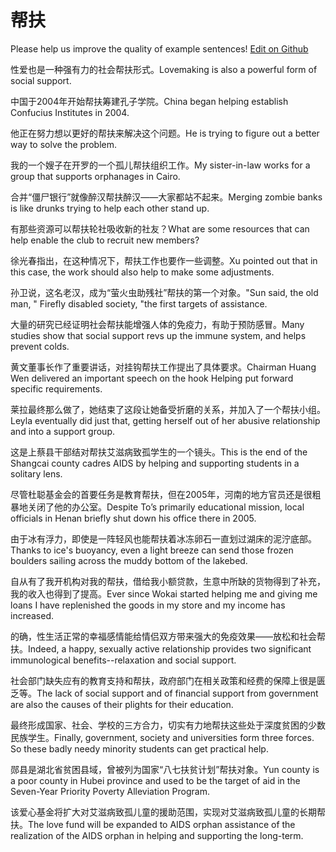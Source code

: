 # 帮扶

Please help us improve the quality of example sentences! [Edit on Github](https://github.com/jiyushe/jiyu-example-sentence-source/blob/main/chinese/bangfu.md)

<p><span class="chinese">性爱也是一种强有力的社会帮扶形式。</span><span class="english">Lovemaking is also a powerful form of social support.</span></p>

<p><span class="chinese">中国于2004年开始帮扶筹建孔子学院。</span><span class="english">China began helping establish Confucius Institutes in 2004.</span></p>

<p><span class="chinese">他正在努力想以更好的帮扶来解决这个问题。</span><span class="english">He is trying to figure out a better way to solve the problem.</span></p>

<p><span class="chinese">我的一个嫂子在开罗的一个孤儿帮扶组织工作。</span><span class="english">My sister-in-law works for a group that supports orphanages in Cairo.</span></p>

<p><span class="chinese">合并“僵尸银行”就像醉汉帮扶醉汉——大家都站不起来。</span><span class="english">Merging zombie banks is like drunks trying to help each other stand up.</span></p>

<p><span class="chinese">有那些资源可以帮扶轮社吸收新的社友？</span><span class="english">What are some resources that can help enable the club to recruit new members?</span></p>

<p><span class="chinese">徐光春指出，在这种情况下，帮扶工作也要作一些调整。</span><span class="english">Xu pointed out that in this case, the work should also help to make some adjustments.</span></p>

<p><span class="chinese">孙卫说，这名老汉，成为“萤火虫助残社”帮扶的第一个对象。</span><span class="english">"Sun said, the old man, " Firefly disabled society, "the first targets of assistance.</span></p>

<p><span class="chinese">大量的研究已经证明社会帮扶能增强人体的免疫力，有助于预防感冒。</span><span class="english">Many studies show that social support revs up the immune system, and helps prevent colds.</span></p>

<p><span class="chinese">黄文董事长作了重要讲话，对挂钩帮扶工作提出了具体要求。</span><span class="english">Chairman Huang Wen delivered an important speech on the hook Helping put forward specific requirements.</span></p>

<p><span class="chinese">莱拉最终那么做了，她结束了这段让她备受折磨的关系，并加入了一个帮扶小组。</span><span class="english">Leyla eventually did just that, getting herself out of her abusive relationship and into a support group.</span></p>

<p><span class="chinese">这是上蔡县干部结对帮扶艾滋病致孤学生的一个镜头。</span><span class="english">This is the end of the Shangcai county cadres AIDS by helping and supporting students in a solitary lens.</span></p>

<p><span class="chinese">尽管杜聪基金会的首要任务是教育帮扶，但在2005年，河南的地方官员还是很粗暴地关闭了他的办公室。</span><span class="english">Despite To’s primarily educational mission, local officials in Henan briefly shut down his office there in 2005.</span></p>

<p><span class="chinese">由于冰有浮力，即使是一阵轻风也能帮扶着冰冻卵石一直划过湖床的泥泞底部。</span><span class="english">Thanks to ice's buoyancy, even a light breeze can send those frozen boulders sailing across the muddy bottom of the lakebed.</span></p>

<p><span class="chinese">自从有了我开机构对我的帮扶，借给我小额贷款，生意中所缺的货物得到了补充，我的收入也得到了提高。</span><span class="english">Ever since Wokai started helping me and giving me loans I have replenished the goods in my store and my income has increased.</span></p>

<p><span class="chinese">的确，性生活正常的幸福感情能给情侣双方带来强大的免疫效果——放松和社会帮扶。</span><span class="english">Indeed, a happy, sexually active relationship provides two significant immunological benefits--relaxation and social support.</span></p>

<p><span class="chinese">社会部门缺失应有的教育支持和帮扶，政府部门在相关政策和经费的保障上很是匮乏等。</span><span class="english">The lack of social support and of financial support from government are also the causes of their plights for their education.</span></p>

<p><span class="chinese">最终形成国家、社会、学校的三方合力，切实有力地帮扶这些处于深度贫困的少数民族学生。</span><span class="english">Finally, government, society and universities form three forces. So these badly needy minority students can get practical help.</span></p>

<p><span class="chinese">郧县是湖北省贫困县域，曾被列为国家“八七扶贫计划”帮扶对象。</span><span class="english">Yun county is a poor county in Hubei province and used to be the target of aid in the Seven-Year Priority Poverty Alleviation Program.</span></p>

<p><span class="chinese">该爱心基金将扩大对艾滋病致孤儿童的援助范围，实现对艾滋病致孤儿童的长期帮扶。</span><span class="english">The love fund will be expanded to AIDS orphan assistance of the realization of the AIDS orphan in helping and supporting the long-term.</span></p>


